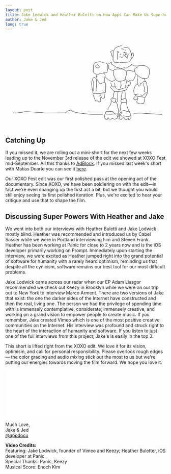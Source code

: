 ```yaml
---
layout: post
title: Jake Lodwick and Heather Buletti on How Apps Can Make Us Superhuman
author: Jake & Jed
long: true
---
```


<svg class="animated" version="1.1" baseProfile="tiny" id="Layer_1" xmlns="http://www.w3.org/2000/svg" xmlns:xlink="http://www.w3.org/1999/xlink" x="0px" y="0px" viewBox="4 0 583 330" xml:space="preserve">
  <style type="text/css">
    .st0{fill:none;stroke:#000000;stroke-width:1.1352;stroke-miterlimit:10;}
  </style>
  <path class="st0" d="M31,279.4c35,0.6,32-4.4,47.9-4.4s62.1,3.8,68.8,4.4c6.8,0.6,70.7-0.6,73.8,0c3.1,0.6,4.9-6.3,8.6-6.9
    s12.3-3.8,12.3-3.8s4.9,3.9,6.1,5.1c1.2,1.2,22.7,5.7,22.7,5.7s36.7,5.3,53.7,5s33,0,33,0"/>
  <path class="st0" d="M373.3,133.4c0,0,4.2-16.4,3.5-20.9s-0.3-11.9-5.2-13.3c-4.9-1.4-7.3-0.7-10.1-1.7c-2.8-1-9.4-4.2-14.3-3.8
    s-13.3,1.7-16.7,3.8c-3.5,2.1-5.9,7.3-6.3,9.4c-0.3,2.1-0.3,7.7,0,10.8c0.3,3.1-1.9,8.4-0.3,13.3c1.7,4.9,5.1,5.6,7.2,6.6
    c2.1,1,7.3,3.1,9.8,3.1s4.2-5.6,7.7-5.2c3.5,0.3,8.4,0.3,10.5-0.3c2.1-0.7,5.2-4.2,7.3-3.8S373.3,133.4,373.3,133.4z"/>
  <path class="st0" d="M476.6,134.7c0,0-4.2-10.1-3.1-12.9c1-2.8,5.9-7,9.8-7.7c3.8-0.7,3.5-6.3,7-7c3.5-0.7,17.8-0.3,23.4,2.1
    c5.6,2.4,12.2,6,13.6,11.5c1.4,5.6,2.1,10.8,0,18.8c-2.1,8-4.5,14.3-10.5,15.3c-5.9,1-17.1-1.4-20.2-3.1
    C493.3,150.1,477.9,138.1,476.6,134.7z"/>
  <path class="st0" d="M429.8,32.2c0,0-4.5,3.1-8,4.5c-3.5,1.4-14,2.4-19.5,9.4S396,63.6,396,63.6s-1,23.4,0,24.8
    c1,1.4,3.1,3.1,3.1,3.1s-1.4,2.8,3.1,4.9c4.5,2.1,9.7,0.3,10.4,0c0.8-0.3,6-2.1,7.4-1s5.2,1.7,7.3,2.1c2.1,0.4,9.4-2.1,10.5-2.1
    c1,0,5.6,0.7,7,0c1.4-0.7,9.1-0.4,10.5-1.8c1.4-1.4,6.6-8.3,6.3-11.1c-0.3-2.8-1.7-9.1,0-10.8s0-9.4,0-9.4s-2.1-3.5-2.1-4.5
    c0-1-2.4-8-3.5-9.1c-1-1-5.9-6.6-7.7-7c-1.7-0.3-10.1,0.3-13.3-0.3"/>
  <path class="st0" d="M395.5,52.4c0,0-8.6,3.1-8.3,5.6c0.3,2.4,2.1,5.2,2.4,6.8s1.3,5.8,1.7,7.1c0.4,1.4,4.1,1.4,4.1,1.4"/>
  <path class="st0" d="M464,67.8c0,0-1.4-4.2,0-4.9s5.6-0.3,5.9,1.9c0.3,2.3,1.4,6.8,0,8.5s-0.6,3.5-2.9,4.9s-5.4,4.2-5.4,4.2
    s0-7.3,0-9.1C461.6,71.6,464,67.8,464,67.8z"/>
  <path class="st0" d="M419.7,118.7c-0.3-1.7-5.2-4.2-7.3-4.2c-2.1,0-5.9-1-7-1.7c-1-0.7-5.2-4.5-8-5.9c-2.8-1.4-4.2-2.1-6-3.9
    c-1.8-1.7,0.8-5.9,0-8c-0.8-2.1-4.1,1.4-5.9,2.4c-1.7,1.1-8.6,5.6-8.6,5.6"/>
  <path class="st0" d="M405.1,156.7c-1.3-2.1-5.5-10.5-6.8-14s-0.5-10.2,0-11.7c0.5-1.5-0.8-6.4,0-7.1c0.8-0.7,5-2.4,10.3-3.5
    c5.2-1,21.3-1,27.6,2.4s8.4,5.2,8,8.2s2.5,8.2,0,12.1s-4.2,8-4.2,10.1c0,2.1-0.3,6.3-0.3,6.3s-4.5,1.7-7.7,3.1
    c-3.1,1.4-14,2.1-17.1,1.7C411.7,164,407.3,160.2,405.1,156.7z"/>
  <path class="st0" d="M485.7,108.6c0,0-7.7,1-12.4,0c-4.7-1-10.9-7-10.9-7l-0.8,5.3c0,0-14.3,6.6-16.4,9c-2.1,2.4-10.5-1.7-11.5,0
    c-1,1.7-12.3,3.9-12.3,3.9"/>
  <path class="st0" d="M387.3,170.3c0,0,2.8,7.7,2.1,10.5s-2.5,4.2-2.1,6.3c0.4,2.1,10.5,14,12.9,14c2.4,0,17.3,1,21.2,0
    c3.9-1,21.7-3.5,22.4-5.2c0.7-1.7,9.7-17.1,9.7-21.6"/>
  <path class="st0" d="M399.8,170.3c0,0,2.8,5.6,2.8,8.4c0,2.8,2.4,9.8,3.8,10.8c1.4,1,7,5.6,10.1,5.6c3.1,0,11.5-3.8,12.4-4.2
    c0.9-0.3,4.7-1.7,6.1-1.4s5.9-0.9,6.3-3.6s2.1-17.8,3.8-21.4"/>
  <path class="st0" d="M364.6,167.4c0,0-1.4-11,0-13.4c1.4-2.4,1.7-9.1,2.8-10.1c1-1-6.5-9.8-5.4-10.5"/>
  <path class="st0" d="M337.1,140.7c0,0-2.8,8.4-2.8,11.9"/>
  <path class="st0" d="M323.3,208.7c0,0,2.3,0.7,5.1,0c2.8-0.7,3.8-1.5,5.9,0.3s23.4-1,25.5-2.8c2.1-1.7,6.8,1.4,7.8,0
    c0.9-1.4,2.9-33,0-35.9c-2.9-3-17.4,2.4-17.4,2.4s-4.7-1.1-5.7-3.3c-1-2.3-7-12.2-10.1-14.2c-3.1-2-7-5.7-9.4-4.9
    c-2.4,0.8-7,15.8-7.3,20C317.2,174.5,321.4,205.6,323.3,208.7z"/>
  <path class="st0" d="M361.9,207.7c0,0,1.7,1,1.5,3.5c-0.2,2.4,1.9,12.6,1.3,13.6c-0.6,1-7.8,1.9-9.3,0.9c-1.6-1-3.3-6.5-3.7-7.8
    c-0.3-1.4-0.3-4.2-1.6-4s-3.1,2.8-2.6,4.5c0.5,1.7,2.2,6.1,2.6,8.5s2,11.9,0,12.2s-7.1,0.9-8.1,0s-1.9-3.5-2.8-3.5
    c-0.9,0-7,0.9-7.3-0.2c-0.3-1-4-7.9-4.9-11.8c-0.9-3.9-4.4-9.7-4.7-12.8"/>
  <path class="st0" d="M404.9,158.3c0,0-0.5,1.2-3.3,1.9c-2.8,0.7-6.6,4.9-8.4,5.1c-1.7,0.2-12-3.8-13.3-5.1
    c-1.2-1.2-11.7-9.5-12.5-12.2"/>
  <path class="st0" d="M378.9,106.5c0,0,1.9,4.7,1.2,6.6c-0.7,1.9-1.1,4.9-0.5,5.6c0.5,0.7,8.2,4.7,10.3,5.2c2.1,0.5,5.5,0.9,6.8,1.2"
    />
  <path class="st0" d="M445.2,127.6c0,0,4.2-2.6,6.8-2.4c2.6,0.2,9.4,0.3,10.4,1.2s6.2,2.4,7.2,2.3s3.7-0.7,3.7-0.7"/>
  <path class="st0" d="M478.3,139.5c0,0-3,6.1-3,8.5c0,2.4-2.3,5.7-3.1,7.2c-0.9,1.5-3.5,7.8-5.4,7.8c-1.9,0-9.4-0.7-11,0
    c-1.6,0.7-4.4,2.6-5.8,2.3c-1.4-0.4-3.5-3.7-4.9-4.5c-1.4-0.9-5.5-2.1-5.5-2.1"/>
  <path class="st0" d="M484.3,144.7c0,0-1,4-1,5.6c0,1.7,1,8,1,9.4c0,1.4-0.2,16.4-0.5,17.1"/>
  <path class="st0" d="M507.1,151.3c0,0,2.8,4.4,2.8,5.3s1.9,5.7,2.6,6.5c0.7,0.9,2.3,4.2,2.3,4.2"/>
  <path class="st0" d="M489,211c0,0-4.2-0.7-5.8,0s-4.5,4-8,2.6c-3.5-1.4-3.5-8.5-3.5-8.5s-0.9-8-0.9-8.5s3.3-11.2,4.4-13.1
    s6.5-9.6,7.2-9.2s4.5,2.8,4.9,4c0.3,1.2,0.7,4,1.7,4c1,0,4.7-0.3,4.9-2.4c0.2-2.1,0.5-7.2,1.6-7.5c1-0.3,5.6-1.7,6.8-1.9
    c1.2-0.2,2.3-4.7,3.7-5.1c1.4-0.4,7.7-0.9,10.3,3c2.6,3.8,2.1,10.1,2.1,10.1s2.3,4.1,2.3,7.6s0.3,18.4,0,19.3s-6.3,0.9-8.2,2.4
    c-1.9,1.6-5.8,6.1-6.5,6.3s-5.1,2.6-7.7,1.2c-2.6-1.4-1.6-3-1.6-3"/>
  <path class="st0" d="M479.6,210.8l-4.2,9.4c0,0-4.7,3.8-4.5,5.4c0.2,1.6-0.2,4.4,1.4,4.9c1.6,0.5,3.8,1.7,6.1,1.6s4.7-3.5,4.9-4.2
    c0.2-0.7,0-4.9,1-4.3s2.1,2.6,1.4,4.1c-0.7,1.6-4.2,12-4.2,12.9c0,0.9,0.9,2.6,1.7,2.6s5.4,0.7,6.6,1.2s4.2,2.4,5.1,2.4
    c0.9,0,4.5-1.4,6-1.6s6.6,0,6.2-0.7s2.3-4.5,2.1-6.5c-0.2-1.9,2.4-13.5,2.4-14.6"/>
  <path class="st0" d="M479.7,217.2c0,0-0.7,1.2,4.5,2.1c5.2,0.9,12,1,14,1.2c1.9,0.2,7.8,2.1,9.8,1.9s4.9-0.3,5.6-1.2
    c0.7-0.9,6.4-13.3,6.3-14.5"/>
  <path class="st0" d="M456.2,160.7c0,0,2.5,7,2.8,8.7c0.3,1.7,0.9,2.8,0.2,4.7c-0.6,1.9-4.9,5.4-5.7,7.8c-0.8,2.4,0,3.9,0,3.9"/>
  <path class="st0" d="M392.3,228.1c0,0,1.2,0.3,3.2,0c2-0.3,5.2-2.1,6.9-1.9c1.7,0.2,4.7,2.8,4.2,4.4c-0.5,1.6-2.6,5.6-3,6.8
    c-0.3,1.2,0.9,4.2-1.2,4.4c-2.1,0.2-4.8-0.8-6.9-2.1c-2.2-1.3-7.6-6.8-7.7-9.7c-0.2-3,6-6.7,7.7-6.2c1.7,0.5,1.4-9.7,1.7-11.9
    c0.3-2.3,4-10.6,4-10.6"/>
  <path class="st0" d="M410,239.5c0,0,2.6-0.7,2.6-3.3s0.3-16.7,0-18.1c-0.3-1.4-0.7-1.9-0.7-3.5s0.3,0,0.9-5.1
    c0.5-5.1,1.1-8.1,1.1-8.1"/>
  <path class="st0" d="M425.8,231.6c0-1.2-1.2-11.5,0-14.5s3.6-11,3.1-12.6c-0.5-1.6-0.8-4.8-0.8-4.8"/>
  <path class="st0" d="M438,197.8c0,0,1.2,6.5,1.7,9c0.5,2.4,0,20.2,0,20.2"/>
  <path class="st0" d="M427.2,241c-0.5-0.2-3.4-3.1-3.4-4.7c0-1.6,1.5-5.9,5.3-6.5s10.4-4.2,12.5-2.8c2.1,1.4,4.6,11.6,3.7,12.5
    c-0.9,0.9-2.3,1.4-5.3,1.4S429.5,241.8,427.2,241z"/>
  <path class="st0" d="M376.9,269.9c0,0,0.3-8.4,2-10.1c1.7-1.7,8.1-10.5,8.3-12c0.2-1.6,2.2-9.8,2.5-10.5c0.3-0.7,1.6-1.6,1.6-1.6"/>
  <path class="st0" d="M404.9,235.7c0,0,0.3,2.8,1.8,4.9c1.5,2.1,5.2,7.8,5.2,12.2c0,4.4,3.5,13.8,3.5,15.7s1.2,22.8,0,23.9
    c-1.2,1-3.5,1-3.5,1"/>
  <path class="st0" d="M370.7,284.8c0,0,0.7-1.6,4.9-1c4.2,0.5,11.3,0.2,12.2,0.5c0.9,0.2,10.5-1.2,10.5-1.2l7.3,0.9c0,0-7-4.7-8-5.2
    c-0.9-0.5-1.8-3.8-3.7-4.5c-1.9-0.7-19.5-1-21.8,0c-2.3,1-2.7,1-3.1,3.1c-0.4,2.1-0.7,5.6-1.5,6.5c-0.8,0.9-2.5,1.9-2.7,2.8
    c-0.2,0.9,0.7,5.9,0,7s-1.6,3.5-1.4,4.2c0.2,0.7,4.7,0.2,4.1,1.2s0.5,4,1.5,4c1,0,5.2,0.3,5.7,0c0.5-0.3,0.2-3.8,0.9-4.4
    c0.7-0.5,2.6-2.4,3.3-1.7s0.2,4.2,1.6,4.5s7.8,0.7,8.7,0.7c0.9,0,0.7-2.3,1.4-2.6c0.7-0.3,5.8-0.3,6.1,0.2c0.3,0.5,1.9,2.6,3.1,2.6
    c1.2,0,3.8-0.5,5.1-1.2s4.9-1.4,5.1-1.4c0.2,0,2.3-2.3,1.9-3.5c-0.3-1.2,1.2-6.1,0-6.6c-1.2-0.5-1.4-1.6-1.9-2.3
    c-0.5-0.7,2.1-2.6,1.9-3.5c-0.2-0.9-2.3-4.4-3-4.4"/>
  <path class="st0" d="M419.7,291c0,0-1.7-7.7-1-8.7c0.7-1,4.2-3.7,3.8-5.4s-1.7-1.5-2-3.5c-0.3-2,2.5-6,2-7.7
    c-0.5-1.7-1.3-7.8-1.1-9.6c0.2-1.7,6-11.9,5.7-15.2"/>
  <path class="st0" d="M455,273.5c0,0-4.2,1-6.1,1s-5.1-1.6-6.8-2.3c-1.7-0.7-5.9-1.6-7.5-1.6c-1.6,0-7.5,2.6-7.4,3.8
    c0.1,1.2,0.1,3.1,0,4.4s-4.5,6.1-4.6,7.3c-0.2,1.2-3.8,4.4-4,7.3c-0.2,3-1.6,6.5-0.9,7.2s8.9,3.3,9.5,3c0.6-0.3,0.9-4.7,1.8-5.1
    s5.8-2.3,7.2-1.4c1.5,0.9,1.3,4.4,1.8,5.1s9.1,1.9,9.3,0.9c0.2-1-0.3-4.7,0.7-5s3.3-0.7,3.5-0.2c0.2,0.5-0.9,4.5-0.2,5.2
    s2.6,1,3.7,0.6c1-0.4,5.6-4.9,5.9-6.3s-0.2-9,0-10.1"/>
  <path class="st0" d="M444.5,241c0,0,0.7,3,0.9,5.9c0.2,3,1.2,8,1.2,8l3.8,11.1l7.8,14.9l2.6,7.8c0,0-2.6,1.2-3.5,2.3
    c-0.9,1-0.9,1-0.9,1s-10.8,0.5-12.9,0s-6.8-2.1-7.8-1.9c-1,0.2-4,0.3-5.9,0.9c-1.9,0.5-1.9,0.5-1.9,0.5l-5.4-4.3"/>
  <path class="st0" d="M325.2,162.8c0,0-0.3,5.3,0,10.5c0.3,5.2,0.3,26.7,0,28.2"/>
  <path class="st0" d="M334.3,157.4c0,0,2.3,10.7,1.4,15.9c-0.9,5.2,0.4,13.9-0.6,15c-1,1-1.3,8.5-0.8,11.4"/>
  <path class="st0" d="M422.8,166.3c0,0,0.2,1.4,0.9,4c0.7,2.6,1.5,10.3,1.5,10.3s-2.6,8.7-2.4,9.7"/>
  <path class="st0" d="M391.3,179.8c0,0,2.4,3.6,3.8,4.3s4.2,2,4.7,1.8c0.5-0.2,3.7-2.9,4.4-3"/>
  <path class="st0" d="M439.9,179.9c0,0,3.6,2.8,5.5,2.3c1.9-0.5,3.7-2.1,5.9-1.1"/>
  <path class="st0" d="M507.8,170.3c0,0-1,8.6,0,10.7c1,2.2,2.4,9.7,2.1,11.9s-1.5,5.1-1.3,6.7s1.3,5,1.3,5"/>
  <path class="st0" d="M339.8,104.7c0,0-0.7-0.7-2.1,0c-1.4,0.7-2.8,0.2-3.7,2.1c-1,1.9-2.4,2.5-2,3.8s1.4,3.1,2.9,4.1
    c1.6,1,3,0.4,4,1s2.8,0.3,4.3,0s2.9-2.2,2.5-3.6s-0.3-1.9-2.3-3.3C341.6,107.5,339.8,104.7,339.8,104.7z"/>
  <path class="st0" d="M410,59.2c0,0,1-3.3,2.8-3c1.7,0.3,3.1,1.5,3.1,1.5s1.2,1.8,0,2.5s-2.7,0.9-2.7,0.9s-1-0.9-1.3-1.2
    c-0.3-0.3,0.9-0.9,1.3-1.2c0.4-0.3,1.5,0,1.5,0"/>
  <path class="st0" d="M411.9,62.9c0,0,0.2,4.5,0,6.6c-0.2,2.1-1.2,7.3-1,8.9c0.2,1.6,1.4,5.9,1.1,7.2"/>
  <path class="st0" d="M417.3,75.3c0,0,0.2,1.7,0.9,1.7s2.5-1.2,4.7-0.9c2.1,0.3,5,2.6,6.2,2.3s2.2-3,3.1-4.2"/>
  <path class="st0" d="M425.3,47.4c0,0,3.9-1,5.6,0c1.7,1,3,2.3,3.7,2.4"/>
  <path class="st0" d="M438,49.8c2.5,2.1,5.6,4.7,5.6,4.7"/>
  <path class="st0" d="M424.1,64.8c0,0-2.2,0.7-2.6,1.4c-0.5,0.7,0.8,1.6,1.1,1.7s0.8-0.3,1.5-1.6"/>
  <path class="st0" d="M438,61.1c0,0-1.7,0.3-2.6,0c-0.9-0.3-1.6-1.9,0-1.9s4.7,1.4,5.4,1.9s1.8,3.3,0.9,3.7c-0.9,0.3-1.3,4.4-2,4.7
    c-0.8,0.3-4.7,0.9-5.1,1.4c-0.4,0.5-0.1-6.1-0.1-6.1"/>
  <path class="st0" d="M443.6,58.7c0,0-1,4.2,0,6.1c1,1.9,6.6,7.7,7.7,8.5"/>
  <path class="st0" d="M451.3,66c-0.9,1.9-3,9.1-3,9.1l-1.1,1.2v5.2L439,70.9"/>
  <path class="st0" d="M470.7,280.6c11.5,0,18.3-1.8,36.7,0c18.4,1.8,55.9,3.7,67,4"/>
</svg>

## Catching Up

If you missed it, we are rolling out a mini-short for the next few weeks leading up to the November 3rd release of the edit we showed at XOXO Fest mid-September. All this thanks to [AdBlock](https://getadblock.com/). If you missed last week's short with Matías Duarte you can see it [here](/2015/10/09/matias-duarte-on-how-apps-are-like-magic-spells/).

Our XOXO Fest edit was our first polished pass at the opening act of the documentary. Since XOXO, we have been soldiering on with the edit—in fact we're even changing up the first act a bit, but we thought you would still enjoy seeing its first polished iteration. Plus, we're excited to hear your critique and use that to shape the film.

## Discussing Super Powers With Heather and Jake

We went into both our interviews with Heather Buletti and Jake Lodwick mostly blind. Heather was recommended and introduced us by Cabel Sasser while we were in Portland interviewing him and Steven Frank. Heather has been working at Panic for close to 2 years now and is the iOS developer primarily working on Prompt. Immediately upon starting the interview, we were excited as Heather jumped right into the grand potential of software for humanity with a rarely heard optimism, reminding us that despite all the cynicism, software remains our best tool for our most difficult problems.

Jake Lodwick came across our radar when our EP Adam Lisagor recommended we check out Keezy in Brooklyn while we were on our trip out to New York to interview Marco Arment. There are two versions of Jake that exist: the one the darker sides of the Internet have constructed and then the real, living one. The person we had the privilege of spending time with is immensely contemplative, considerate, immensely creative, and working on a grand vision to empower people to create music. If you remember, Jake created Vimeo which is one of the most positive creative communities on the Internet. His interview was profound and struck right to the heart of the interaction of humanity and software. If you listen to just one of the full interviews from this project, Jake's is easily in the top 3.

This short is lifted right from the XOXO edit. We love it for its vision, optimism, and call for personal responsibility. Please overlook rough edges— the color grading and audio mixing stick out the most to us but we're putting our energies towards moving the film forward. We hope you love it.

<div class="embed-responsive embed-responsive-16by9">
  <iframe class="embed-responsive-item" src="//player.vimeo.com/video/142293856?portrait=0&amp;color=ffffff" frameborder="0" webkitallowfullscreen mozallowfullscreen allowfullscreen></iframe>
</div>

Much Love,<br>
Jake & Jed<br>
[@appdocu](https://twitter.com/appdocu)

<p class="meta"><b>Video Credits:</b><br>
Featuring: Jake Lodwick, founder of Vimeo and Keezy; Heather Buletter, iOS developer at Panic<br>
Special Thanks: Panic, Keezy<br>
Musical Score: Enoch Kim</p>
